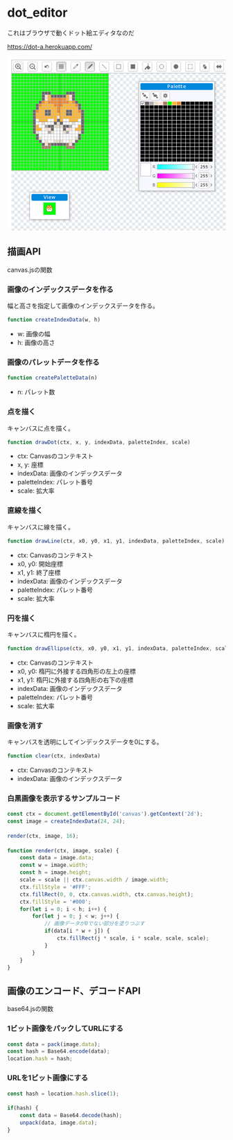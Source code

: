 dot_editor
==========

これはブラウザで動くドット絵エディタなのだ

https://dot-a.herokuapp.com/

![スクリーンショット](dot_editor_ss.png)

## 描画API

canvas.jsの関数

### 画像のインデックスデータを作る

幅と高さを指定して画像のインデックスデータを作る。

```javascript
function createIndexData(w, h)
```

- w: 画像の幅
- h: 画像の高さ

### 画像のパレットデータを作る

```javascript
function createPaletteData(n)
```

- n: パレット数

### 点を描く

キャンバスに点を描く。

```javascript
function drawDot(ctx, x, y, indexData, paletteIndex, scale)
```

- ctx: Canvasのコンテキスト
- x, y: 座標
- indexData: 画像のインデックスデータ
- paletteIndex: パレット番号
- scale: 拡大率

### 直線を描く

キャンバスに線を描く。

```javascript
function drawLine(ctx, x0, y0, x1, y1, indexData, paletteIndex, scale)
```

- ctx: Canvasのコンテキスト
- x0, y0: 開始座標
- x1, y1: 終了座標
- indexData: 画像のインデックスデータ
- paletteIndex: パレット番号
- scale: 拡大率

### 円を描く

キャンバスに楕円を描く。

```javascript
function drawEllipse(ctx, x0, y0, x1, y1, indexData, paletteIndex, scale)
```

- ctx: Canvasのコンテキスト
- x0, y0: 楕円に外接する四角形の左上の座標
- x1, y1: 楕円に外接する四角形の右下の座標
- indexData: 画像のインデックスデータ
- paletteIndex: パレット番号
- scale: 拡大率

### 画像を消す

キャンバスを透明にしてインデックスデータを0にする。

```javascript
function clear(ctx, indexData)
```

- ctx: Canvasのコンテキスト
- indexData: 画像のインデックスデータ

### 白黒画像を表示するサンプルコード

```javascript
const ctx = document.getElementById('canvas').getContext('2d');
const image = createIndexData(24, 24);

render(ctx, image, 16);

function render(ctx, image, scale) {
    const data = image.data;
    const w = image.width;
    const h = image.height;
    scale = scale || ctx.canvas.width / image.width;
    ctx.fillStyle = '#FFF';
    ctx.fillRect(0, 0, ctx.canvas.width, ctx.canvas.height);
    ctx.fillStyle = '#000';
    for(let i = 0; i < h; i++) {
        for(let j = 0; j < w; j++) {
            // 画像データが0でない部分を塗りつぶす
            if(data[i * w + j]) {
                ctx.fillRect(j * scale, i * scale, scale, scale);
            }
        }
    }
}
```

## 画像のエンコード、デコードAPI

base64.jsの関数

### 1ビット画像をパックしてURLにする

```javascript
const data = pack(image.data);
const hash = Base64.encode(data);
location.hash = hash;
```

### URLを1ビット画像にする

```javascript
const hash = location.hash.slice(1);

if(hash) {
    const data = Base64.decode(hash);
    unpack(data, image.data);
}
```
